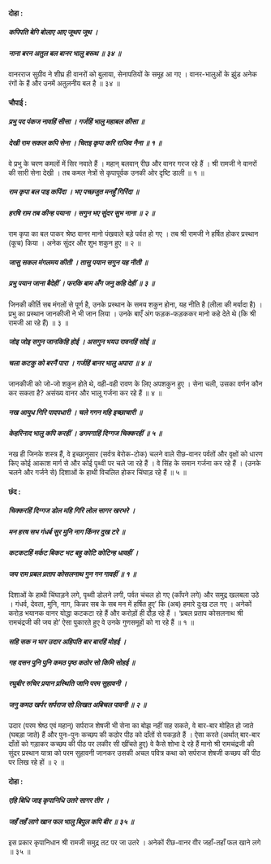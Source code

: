#### दोहा :

##### कपिपति बेगि बोलाए आए जूथप जूथ ।
##### नाना बरन अतुल बल बानर भालु बरूथ ॥ ३४ ॥

वानरराज सुग्रीव ने शीघ्र ही वानरों को बुलाया, सेनापतियों के समूह आ गए । वानर-भालुओं के झुंड अनेक रंगों के हैं और उनमें अतुलनीय बल है ॥ ३४ ॥

#### चौपाई :

##### प्रभु पद पंकज नावहिं सीसा । गर्जहिं भालु महाबल कीसा ॥
##### देखी राम सकल कपि सेना । चितइ कृपा करि राजिव नैना ॥ १ ॥

वे प्रभु के चरण कमलों में सिर नवाते हैं । महान् बलवान् रीछ और वानर गरज रहे हैं । श्री रामजी ने वानरों की सारी सेना देखी । तब कमल नेत्रों से कृपापूर्वक उनकी ओर दृष्टि डाली ॥ १ ॥

##### राम कृपा बल पाइ कपिंदा । भए पच्छजुत मनहुँ गिरिंदा ॥
##### हरषि राम तब कीन्ह पयाना । सगुन भए सुंदर सुभ नाना ॥ २ ॥

राम कृपा का बल पाकर श्रेष्ठ वानर मानो पंखवाले बड़े पर्वत हो गए । तब श्री रामजी ने हर्षित होकर प्रस्थान (कूच) किया । अनेक सुंदर और शुभ शकुन हुए ॥ २ ॥

##### जासु सकल मंगलमय कीती । तासु पयान सगुन यह नीती ॥
##### प्रभु पयान जाना बैदेहीं । फरकि बाम अँग जनु कहि देहीं ॥ ३ ॥

जिनकी कीर्ति सब मंगलों से पूर्ण है, उनके प्रस्थान के समय शकुन होना, यह नीति है (लीला की मर्यादा है) । प्रभु का प्रस्थान जानकीजी ने भी जान लिया । उनके बाएँ अंग फड़क-फड़ककर मानो कहे देते थे (कि श्री रामजी आ रहे हैं) ॥ ३ ॥

##### जोइ जोइ सगुन जानकिहि होई । असगुन भयउ रावनहिं सोई ॥
##### चला कटकु को बरनैं पारा । गर्जहिं बानर भालु अपारा ॥ ४ ॥

जानकीजी को जो-जो शकुन होते थे, वही-वही रावण के लिए अपशकुन हुए । सेना चली, उसका वर्णन कौन कर सकता है? असंख्य वानर और भालू गर्जना कर रहे हैं ॥ ४ ॥

##### नख आयुध गिरि पादपधारी । चले गगन महि इच्छाचारी ॥
##### केहरिनाद भालु कपि करहीं । डगमगाहिं दिग्गज चिक्करहीं ॥ ५ ॥

नख ही जिनके शस्त्र हैं, वे इच्छानुसार (सर्वत्र बेरोक-टोक) चलने वाले रीछ-वानर पर्वतों और वृक्षों को धारण किए कोई आकाश मार्ग से और कोई पृथ्वी पर चले जा रहे हैं । वे सिंह के समान गर्जना कर रहे हैं । (उनके चलने और गर्जने से) दिशाओं के हाथी विचलित होकर चिंघाड़ रहे हैं ॥ ५ ॥

#### छंद :

##### चिक्करहिं दिग्गज डोल महि गिरि लोल सागर खरभरे ।
##### मन हरष सभ गंधर्ब सुर मुनि नाग किंनर दुख टरे ॥
##### कटकटहिं मर्कट बिकट भट बहु कोटि कोटिन्ह धावहीं ।
##### जय राम प्रबल प्रताप कोसलनाथ गुन गन गावहीं ॥ १ ॥

दिशाओं के हाथी चिंघाड़ने लगे, पृथ्वी डोलने लगी, पर्वत चंचल हो गए (काँपने लगे) और समुद्र खलबला उठे । गंधर्व, देवता, मुनि, नाग, किन्नर सब के सब मन में हर्षित हुए’ कि (अब) हमारे दुःख टल गए । अनेकों करोड़ भयानक वानर योद्धा कटकटा रहे हैं और करोड़ों ही दौड़ रहे हैं । ‘प्रबल प्रताप कोसलनाथ श्री रामचंद्रजी की जय हो’ ऐसा पुकारते हुए वे उनके गुणसमूहों को गा रहे हैं ॥ १ ॥

##### सहि सक न भार उदार अहिपति बार बारहिं मोहई ।
##### गह दसन पुनि पुनि कमठ पृष्ठ कठोर सो किमि सोहई ॥
##### रघुबीर रुचिर प्रयान प्रस्थिति जानि परम सुहावनी ।
##### जनु कमठ खर्पर सर्पराज सो लिखत अबिचल पावनी ॥ २ ॥

उदार (परम श्रेष्ठ एवं महान्) सर्पराज शेषजी भी सेना का बोझ नहीं सह सकते, वे बार-बार मोहित हो जाते (घबड़ा जाते) हैं और पुनः-पुनः कच्छप की कठोर पीठ को दाँतों से पकड़ते हैं । ऐसा करते (अर्थात् बार-बार दाँतों को गड़ाकर कच्छप की पीठ पर लकीर सी खींचते हुए) वे कैसे शोभा दे रहे हैं मानो श्री रामचंद्रजी की सुंदर प्रस्थान यात्रा को परम सुहावनी जानकर उसकी अचल पवित्र कथा को सर्पराज शेषजी कच्छप की पीठ पर लिख रहे हों ॥ २ ॥

#### दोहा :

##### एहि बिधि जाइ कृपानिधि उतरे सागर तीर ।
##### जहँ तहँ लागे खान फल भालु बिपुल कपि बीर ॥ ३५ ॥

इस प्रकार कृपानिधान श्री रामजी समुद्र तट पर जा उतरे । अनेकों रीछ-वानर वीर जहाँ-तहाँ फल खाने लगे ॥ ३५ ॥